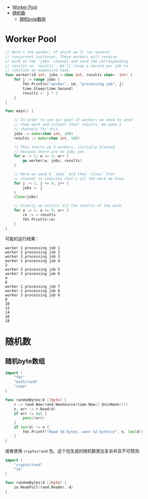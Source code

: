 <!-- TOC depthFrom:1 depthTo:6 withLinks:1 updateOnSave:1 orderedList:0 -->

- [Worker Pool](#worker-pool)
- [随机数](#随机数)
	- [随机byte数组](#随机byte数组)

<!-- /TOC -->


# Worker Pool

```go
// Here's the worker, of which we'll run several
// concurrent instances. These workers will receive
// work on the `jobs` channel and send the corresponding
// results on `results`. We'll sleep a second per job to
// simulate an expensive task.
func worker(id int, jobs <-chan int, results chan<- int) {
	for j := range jobs {
		fmt.Println("worker", id, "processing job", j)
		time.Sleep(time.Second)
		results <- j * 2
	}
}

func main() {

	// In order to use our pool of workers we need to send
	// them work and collect their results. We make 2
	// channels for this.
	jobs := make(chan int, 100)
	results := make(chan int, 100)

	// This starts up 3 workers, initially blocked
	// because there are no jobs yet.
	for w := 1; w <= 3; w++ {
		go worker(w, jobs, results)
	}

	// Here we send 9 `jobs` and then `close` that
	// channel to indicate that's all the work we have.
	for j := 1; j <= 9; j++ {
		jobs <- j
	}
	close(jobs)

	// Finally we collect all the results of the work.
	for a := 1; a <= 9; a++ {
		re := <-results
		fmt.Println(re)
	}
}
```

可能的运行结果：

```
worker 1 processing job 1
worker 2 processing job 2
worker 3 processing job 3
worker 1 processing job 4
2
worker 2 processing job 5
worker 3 processing job 6
4
6
worker 1 processing job 7
worker 2 processing job 8
worker 3 processing job 9
8
10
12
14
16
18
```



# 随机数

## 随机byte数组

```go
import (
	"fmt"
	"math/rand"
	"time"
)

func randomBytes(d []byte) {
	r := rand.New(rand.NewSource(time.Now().UnixNano()))
	n, err := r.Read(d)
	if err != nil {
		panic(err)
	}
	if len(d) != n {
		fmt.Printf("Read %d bytes, want %d bytes\n", n, len(d))
	}
}
```

或者使用 `crypto/rand` 包，这个包生成的随机数更加复杂并且不可预测:

```go
import (
	"crypto/rand"
	"io"
)

func randomBytes(d []byte) {
	io.ReadFull(rand.Reader, d)
}
```
